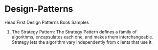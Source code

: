 # Design-Patterns
 Head First Design Patterns Book Samples

1) The Strategy Pattern:
The Strategy Pattern defines a family of algorithms, encapsulates each one, and makes them interchangeable.
Strategy lets the algorithm vary independently from clients that
use it.